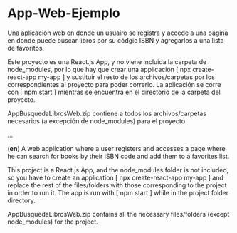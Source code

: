 # App-Web-Ejemplo
Una aplicación web en donde un usuairo se registra y accede a una página en donde puede buscar libros por su códgio ISBN y agregarlos a una lista de favoritos.

Este proyecto es una React.js App, y no viene incluida la carpeta de node_modules, por lo que hay que crear una applicación
\[ npx create-react-app my-app ]
y sustituir el resto de los archivos/carpetas por los correspondientes al proyecto para poder correrlo.
La aplicación se corre con \[ npm start ] mientras se encuentra en el directorio de la carpeta del proyecto.

AppBusquedaLibrosWeb.zip contiene a todos los archivos/carpetas necesarios (a excepción de node_modules) para el proyecto.

...

(**en**) A web application where a user registers and accesses a page where he can search for books by their ISBN code and add them to a favorites list.

This project is a React.js App, and the node_modules folder is not included, so you have to create an application
\[ npx create-react-app my-app ]
and replace the rest of the files/folders with those corresponding to the project in order to run it.
The app is run with \[ npm start ] while in the project folder directory.

AppBusquedaLibrosWeb.zip contains all the necessary files/folders (except node_modules) for the project.

